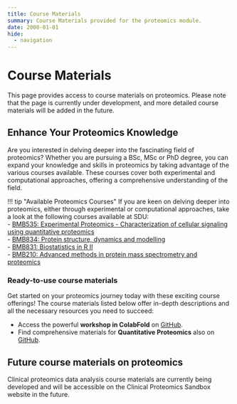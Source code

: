 ```yaml
---
title: Course Materials
summary: Course Materials provided for the proteomics module. 
date: 2000-01-01
hide:
  - navigation
---
```


<!--
# Put above to hide navigation (left), toc (right) or footer (bottom)

hide:
  - navigation 
  - toc
  - footer 

# You should hide the navigation if there are no subsections
# You should hide the Table of Contents if there are no important titles
-->


# Course Materials
This page provides access to course materials on proteomics. Please note that the page is currently under development, and more detailed course materials will be added in the future. 

## Enhance Your Proteomics Knowledge  
Are you interested in delving deeper into the fascinating field of proteomics? Whether you are pursuing a BSc, MSc or PhD degree, you can expand your knowledge and skills in proteomics by taking advantage of the various courses available. These courses cover both experimental and computational approaches, offering a comprehensive understanding of the field.  

!!! tip "Available Proteomics Courses"
    If you are keen on delving deeper into proteomics, either through experimental or computational approaches, take a look at the following courses available at SDU:  
    - [BMB535: Experimental Proteomics - Characterization of cellular signaling using quantitative proteomics](https://odin.sdu.dk/sitecore/index.php?a=searchfagbesk&internkode=bmb535&lang=en)  
    - [BMB834: Protein structure, dynamics and modelling](https://odin.sdu.dk/sitecore/index.php?a=fagbesk&id=115655&lang=en&listid=)  
    - [BMB831: Biostatistics in R II](https://odin.sdu.dk/sitecore/index.php?a=fagbesk&id=123609&lang=en&listid=)  
    - [BMB210: Advanced methods in protein mass spectrometry and proteomics](https://odin.sdu.dk/sitecore/index.php?a=fagbesk&id=121176&lang=en&listid=)  

### Ready-to-use course materials
Get started on your proteomics journey today with these exciting course offerings! The course materials listed below offer in-depth descriptions and all the necessary resources you need to succeed:  

- Access the powerful **workshop in ColabFold** on [GitHub](https://github.com/hds-sandbox/AlphaFold_Workshop).  
- Find comprehensive materials for **Quantitative Proteomics** also on [GitHub](https://github.com/veitveit/training-quantitative-proteomics).  

## Future course materials on proteomics  
Clinical proteomics data analysis course materials are currently being developed and will be accessible on the Clinical Proteomics Sandbox website in the future.